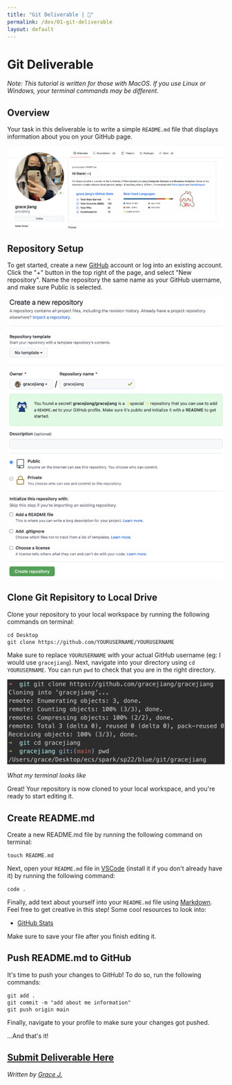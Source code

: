 ```yaml
---
title: "Git Deliverable | 💙"
permalink: /dev/01-git-deliverable
layout: default
---
```


# Git Deliverable

*Note: This tutorial is written for those with MacOS. If you use Linux or Windows, your terminal commands may be different.*



## Overview

Your task in this deliverable is to write a simple `README.md` file that displays information about you on your GitHub page. 

![about-card](about-card.jpg)




## Repository Setup

To get started, create a new [GitHub](https://github.com/) account or log into an existing account. Click the "+" button in the top right of the page, and select "New repository". Name the repository the same name as your GitHub username, and make sure Public is selected.

![01](01.jpg)



## Clone Git Repisitory to Local Drive

Clone your repository to your local workspace by running the following commands on terminal:

```
cd Desktop
git clone https://github.com/YOURUSERNAME/YOURUSERNAME
```

Make sure to replace `YOURUSERNAME` with your actual GitHub username (eg: I would use `gracejiang`). Next, navigate into your directory using `cd YOURUSERNAME`. You can run `pwd` to check that you are in the right directory.

![02](02.jpg)

*What my terminal looks like*

Great! Your repository is now cloned to your local workspace, and you're ready to start editing it. 



## Create README.md

Create a new README.md file by running the following command on terminal:

```
touch README.md
```



Next, open your `README.md` file in [VSCode](https://code.visualstudio.com/) (install it if you don't already have it) by running the following command:

```
code .
```

Finally, add text about yourself into your `README.md` file using [Markdown](https://www.markdownguide.org/cheat-sheet/). Feel free to get creative in this step! Some cool resources to look into:

* [GitHub Stats](https://github.com/anuraghazra/github-readme-stats)



Make sure to save your file after you finish editing it.



## Push README.md to GitHub

It's time to push your changes to GitHub! To do so, run the following commands:



```
git add .
git commit -m "add about me information"
git push origin main
```



Finally, navigate to your profile to make sure your changes got pushed.

...And that's it!



## [Submit Deliverable Here](https://forms.gle/M8sGaURGmaAwGHcX7)


*Written by [Grace J.](https://gracejiang.me/)*
